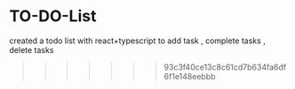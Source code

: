# TO-DO-List
created a todo list with react+typescript to add task , complete tasks , delete tasks
>>>>>>> 93c3f40ce13c8c61cd7b634fa6df6f1e148eebbb

